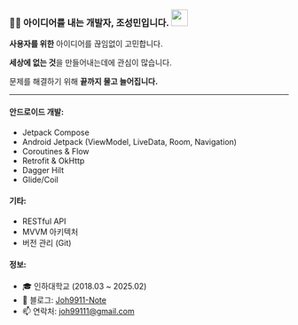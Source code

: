 
### 👨‍💻 아이디어를 내는 개발자, 조성민입니다. <img src="https://media.giphy.com/media/WUlplcMpOCEmTGBtBW/giphy.gif" width="30">
**사용자를 위한** 아이디어를 끊임없이 고민합니다.

**세상에 없는 것**을 만들어내는데에 관심이 많습니다.

문제를 해결하기 위해 **끝까지 물고 늘어집니다.**



---


#### 안드로이드 개발:
- Jetpack Compose
- Android Jetpack (ViewModel, LiveData, Room, Navigation)
- Coroutines & Flow
- Retrofit & OkHttp
- Dagger Hilt
- Glide/Coil

#### 기타:
- RESTful API
- MVVM 아키텍처
- 버전 관리 (Git)

#### 정보:
- 🎓 인하대학교 (2018.03 ~ 2025.02)
- 🚀 블로그: [Joh9911-Note](https://joh9911-programming-note.tistory.com/)
- 📫 연락처: <a href="mailto:joh99111@gmail.com">joh99111@gmail.com</a>


